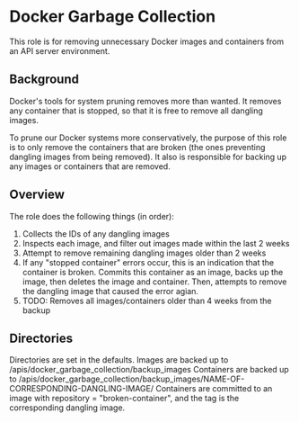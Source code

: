 # Docker Garbage Collection
This role is for removing unnecessary Docker images and containers from an API server environment.

## Background
Docker's tools for system pruning removes more than wanted. It removes any container that is stopped, so that it is free to remove all dangling images.

To prune our Docker systems more conservatively, the purpose of this role is to only remove the containers that are broken (the ones preventing dangling images from being removed). It also is responsible for backing up any images or containers that are removed.

## Overview
The role does the following things (in order):

 1. Collects the IDs of any dangling images
 2. Inspects each image, and filter out images made within the last 2 weeks
 3. Attempt to remove remaining dangling images older than 2 weeks
 4. If any "stopped container" errors occur, this is an indication that the container is broken. Commits this container as an image, backs up the image, then deletes the image and container. Then, attempts to remove the dangling image that caused the error agian.
 5. TODO: Removes all images/containers older than 4 weeks from the backup

## Directories
Directories are set in the defaults.
Images are backed up to /apis/docker_garbage_collection/backup_images
Containers are backed up to /apis/docker_garbage_collection/backup_images/NAME-OF-CORRESPONDING-DANGLING-IMAGE/
Containers are committed to an image with repository = "broken-container", and the tag is the corresponding dangling image.
